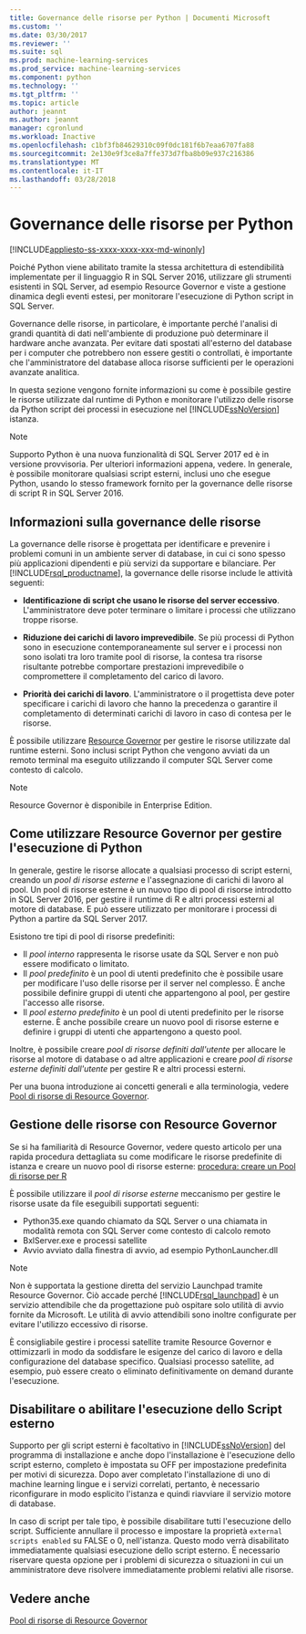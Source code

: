 ```yaml
---
title: Governance delle risorse per Python | Documenti Microsoft
ms.custom: ''
ms.date: 03/30/2017
ms.reviewer: ''
ms.suite: sql
ms.prod: machine-learning-services
ms.prod_service: machine-learning-services
ms.component: python
ms.technology: ''
ms.tgt_pltfrm: ''
ms.topic: article
author: jeannt
ms.author: jeannt
manager: cgronlund
ms.workload: Inactive
ms.openlocfilehash: c1bf3fb84629310c09f0dc181f6b7eaa6707fa88
ms.sourcegitcommit: 2e130e9f3ce8a7ffe373d7fba8b09e937c216386
ms.translationtype: MT
ms.contentlocale: it-IT
ms.lasthandoff: 03/28/2018
---
```

# <a name="resource-governance-for-python"></a>Governance delle risorse per Python
[!INCLUDE[appliesto-ss-xxxx-xxxx-xxx-md-winonly](../../includes/appliesto-ss-xxxx-xxxx-xxx-md-winonly.md)]

Poiché Python viene abilitato tramite la stessa architettura di estendibilità implementate per il linguaggio R in SQL Server 2016, utilizzare gli strumenti esistenti in SQL Server, ad esempio Resource Governor e viste a gestione dinamica degli eventi estesi, per monitorare l'esecuzione di Python script in SQL Server.

Governance delle risorse, in particolare, è importante perché l'analisi di grandi quantità di dati nell'ambiente di produzione può determinare il hardware anche avanzata.  Per evitare dati spostati all'esterno del database per i computer che potrebbero non essere gestiti o controllati, è importante che l'amministratore del database alloca risorse sufficienti per le operazioni avanzate analitica.

In questa sezione vengono fornite informazioni su come è possibile gestire le risorse utilizzate dal runtime di Python e monitorare l'utilizzo delle risorse da Python script dei processi in esecuzione nel [!INCLUDE[ssNoVersion](../../includes/ssnoversion-md.md)] istanza.

> [!NOTE]
> Supporto Python è una nuova funzionalità di SQL Server 2017 ed è in versione provvisoria. Per ulteriori informazioni appena, vedere.
> In generale, è possibile monitorare qualsiasi script esterni, inclusi uno che esegue Python, usando lo stesso framework fornito per la governance delle risorse di script R in SQL Server 2016.

## <a name="what-is-resource-governance"></a>Informazioni sulla governance delle risorse

La governance delle risorse è progettata per identificare e prevenire i problemi comuni in un ambiente server di database, in cui ci sono spesso più applicazioni dipendenti e più servizi da supportare e bilanciare. Per [!INCLUDE[rsql_productname](../../includes/rsql-productname-md.md)], la governance delle risorse include le attività seguenti:  

+ **Identificazione di script che usano le risorse del server eccessivo**. L'amministratore deve poter terminare o limitare i processi che utilizzano troppe risorse.

+ **Riduzione dei carichi di lavoro imprevedibile**. Se più processi di Python sono in esecuzione contemporaneamente sul server e i processi non sono isolati tra loro tramite pool di risorse, la contesa tra risorse risultante potrebbe comportare prestazioni imprevedibile o compromettere il completamento del carico di lavoro.

+ **Priorità dei carichi di lavoro**. L'amministratore o il progettista deve poter specificare i carichi di lavoro che hanno la precedenza o garantire il completamento di determinati carichi di lavoro in caso di contesa per le risorse.

È possibile utilizzare [Resource Governor](../../relational-databases/resource-governor/resource-governor.md) per gestire le risorse utilizzate dal runtime esterni. Sono inclusi script Python che vengono avviati da un remoto terminal ma eseguito utilizzando il computer SQL Server come contesto di calcolo.

> [!NOTE] 
> Resource Governor è disponibile in Enterprise Edition.

## <a name="how-to-use-resource-governor-to-manage-python-execution"></a>Come utilizzare Resource Governor per gestire l'esecuzione di Python

In generale, gestire le risorse allocate a qualsiasi processo di script esterni, creando un *pool di risorse esterne* e l'assegnazione di carichi di lavoro al pool. Un pool di risorse esterne è un nuovo tipo di pool di risorse introdotto in SQL Server 2016, per gestire il runtime di R e altri processi esterni al motore di database. E può essere utilizzato per monitorare i processi di Python a partire da SQL Server 2017.

Esistono tre tipi di pool di risorse predefiniti:

+ Il *pool interno* rappresenta le risorse usate da SQL Server e non può essere modificato o limitato.
+ Il *pool predefinito* è un pool di utenti predefinito che è possibile usare per modificare l'uso delle risorse per il server nel complesso. È anche possibile definire gruppi di utenti che appartengono al pool, per gestire l'accesso alle risorse.
+ Il *pool esterno predefinito* è un pool di utenti predefinito per le risorse esterne. È anche possibile creare un nuovo pool di risorse esterne e definire i gruppi di utenti che appartengono a questo pool.

Inoltre, è possibile creare *pool di risorse definiti dall'utente* per allocare le risorse al motore di database o ad altre applicazioni e creare *pool di risorse esterne definiti dall'utente* per gestire R e altri processi esterni.

Per una buona introduzione ai concetti generali e alla terminologia, vedere [Pool di risorse di Resource Governor](../../relational-databases/resource-governor/resource-governor-resource-pool.md).

## <a name="resource-management-using-resource-governor"></a>Gestione delle risorse con Resource Governor

Se si ha familiarità di Resource Governor, vedere questo articolo per una rapida procedura dettagliata su come modificare le risorse predefinite di istanza e creare un nuovo pool di risorse esterne: [procedura: creare un Pool di risorse per R](../../advanced-analytics/r-services/how-to-create-a-resource-pool-for-r.md)

È possibile utilizzare il *pool di risorse esterne* meccanismo per gestire le risorse usate da file eseguibili supportati seguenti:

+ Python35.exe quando chiamato da SQL Server o una chiamata in modalità remota con SQL Server come contesto di calcolo remoto
+ BxlServer.exe e processi satellite
+ Avvio avviato dalla finestra di avvio, ad esempio PythonLauncher.dll

> [!NOTE]
> Non è supportata la gestione diretta del servizio Launchpad tramite Resource Governor. Ciò accade perché [!INCLUDE[rsql_launchpad](../../includes/rsql-launchpad-md.md)] è un servizio attendibile che da progettazione può ospitare solo utilità di avvio fornite da Microsoft. Le utilità di avvio attendibili sono inoltre configurate per evitare l'utilizzo eccessivo di risorse.

È consigliabile gestire i processi satellite tramite Resource Governor e ottimizzarli in modo da soddisfare le esigenze del carico di lavoro e della configurazione del database specifico.  Qualsiasi processo satellite, ad esempio, può essere creato o eliminato definitivamente on demand durante l'esecuzione.

## <a name="disable-or-enable-external-script-execution"></a>Disabilitare o abilitare l'esecuzione dello Script esterno

Supporto per gli script esterni è facoltativo in [!INCLUDE[ssNoVersion](../../includes/ssnoversion-md.md)] del programma di installazione e anche dopo l'installazione è l'esecuzione dello script esterno, completo è impostata su OFF per impostazione predefinita per motivi di sicurezza. Dopo aver completato l'installazione di uno di machine learning lingue e i servizi correlati, pertanto, è necessario riconfigurare in modo esplicito l'istanza e quindi riavviare il servizio motore di database.

In caso di script per tale tipo, è possibile disabilitare tutti l'esecuzione dello script. Sufficiente annullare il processo e impostare la proprietà `external scripts enabled` su FALSE o 0, nell'istanza. Questo modo verrà disabilitato immediatamente qualsiasi esecuzione dello script esterno. È necessario riservare questa opzione per i problemi di sicurezza o situazioni in cui un amministratore deve risolvere immediatamente problemi relativi alle risorse.

## <a name="see-also"></a>Vedere anche

[Pool di risorse di Resource Governor](../../relational-databases/resource-governor/resource-governor-resource-pool.md)

